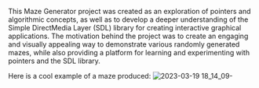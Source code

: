 This Maze Generator project was created as an exploration of pointers and algorithmic concepts, as well as to develop a deeper understanding of the Simple DirectMedia Layer (SDL) library for creating interactive graphical applications. The motivation behind the project was to create an engaging and visually appealing way to demonstrate various randomly generated mazes, while also providing a platform for learning and experimenting with pointers and the SDL library.

Here is a cool example of a maze produced:
![2023-03-19 18_14_09-](https://user-images.githubusercontent.com/100173809/226215899-8ddcd47a-221c-4b6d-b825-2f784e86f734.png)
